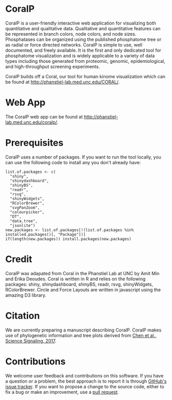 # CoralP

CoralP is a user-friendly interactive web application for visualizing both quantitative and qualitative data. Qualitative and quantitative features can be represented in branch colors, node colors, and node sizes. Phosphatases can be organized using the published phosphatome tree or as radial or force directed networks.  CoralP is simple to use, well documented, and freely available. It is the first and only dedicated tool for phosphatome visualization and is widely applicable to a variety of data types including those generated from proteomic, genomic, epidemiological, and high-throughput screening experiments.

CoralP builds off a Coral, our tool for human kinome visualization which can be found at http://phanstiel-lab.med.unc.edu/CORAL/.

# Web App

The CoralP web app can be found at http://phanstiel-lab.med.unc.edu/coralp/.

# Prerequisites

CoralP uses a number of packages. If you want to run the tool locally, you can use the following code to install any you don't already have:

```
list.of.packages <- c(
  "shiny", 
  "shinydashboard", 
  "shinyBS", 
  "readr", 
  "rsvg", 
  "shinyWidgets", 
  "RColorBrewer", 
  "svgPanZoom", 
  "colourpicker", 
  "DT", 
  "data.tree", 
  "jsonlite")
new.packages <- list.of.packages[!(list.of.packages %in% installed.packages()[, "Package"])]
if(length(new.packages)) install.packages(new.packages)
```

# Credit
CoralP was adapated from Coral in the Phanstiel Lab at UNC by Amit Min and Erika Deoudes.
Coral is written in R and relies on the following packages: shiny, shinydashboard, shinyBS, readr, rsvg, shinyWidgets, RColorBrewer.
Circle and Force Layouts are written in javascript using the amazing D3 library.

# Citation
We are currently preparing a manuscript describing CoralP.
CoralP makes use of phylogenetic information and tree plots derived from [Chen et al., Science Signaling, 2017](https://stke.sciencemag.org/content/10/474/eaag1796).

# Contributions

We welcome user feedback and contributions on this software. If you have a question or a problem, the best approach is to report it is through [GitHub's issue tracker](https://github.com/PhanstielLab/coralp/issues). If you want to propose a change to the source code, either to fix a bug or make an improvement, use a [pull request](https://github.com/PhanstielLab/coralp/pulls).
